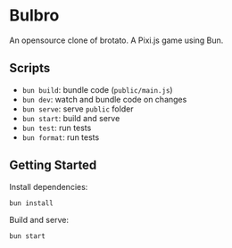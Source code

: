 # Bulbro

An opensource clone of brotato. A Pixi.js game using Bun.

## Scripts

- `bun build`: bundle code (`public/main.js`)
- `bun dev`: watch and bundle code on changes
- `bun serve`: serve `public` folder
- `bun start`: build and serve
- `bun test`: run tests
- `bun format`: run tests

## Getting Started

Install dependencies:

```bash
bun install
```

Build and serve:

```bash
bun start
```
